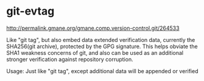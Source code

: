 # git-evtag

http://permalink.gmane.org/gmane.comp.version-control.git/264533

Like "git tag", but also embed data extended verification data,
currently the SHA256(git archive), protected by the GPG signature.
This helps obviate the SHA1 weakness concerns of git, and also can
be used as an additional stronger verification against repository
corruption.

Usage:
Just like "git tag", except additional data will be appended or verified

